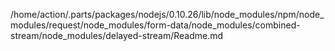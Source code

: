 /home/action/.parts/packages/nodejs/0.10.26/lib/node_modules/npm/node_modules/request/node_modules/form-data/node_modules/combined-stream/node_modules/delayed-stream/Readme.md